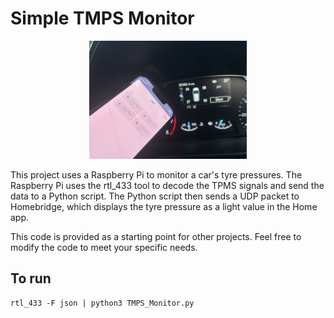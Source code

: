 # Simple TMPS Monitor

<p align="center">
  <img src="demo.jpeg" width=50% height=50%>
</p>

This project uses a Raspberry Pi to monitor a car's tyre pressures. The Raspberry Pi uses the rtl_433 tool to decode the TPMS signals and send the data to a Python script. The Python script then sends a UDP packet to Homebridge, which displays the tyre pressure as a light value in the Home app.

This code is provided as a starting point for other projects. Feel free to modify the code to meet your specific needs.

## To run

```
rtl_433 -F json | python3 TMPS_Monitor.py
```
